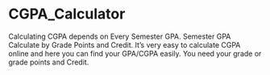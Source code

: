 # CGPA_Calculator
Calculating CGPA depends on Every Semester GPA. Semester GPA Calculate by Grade Points and Credit. It’s very easy to calculate CGPA online and here you can find your GPA/CGPA easily. You need your grade or grade points and Credit.

